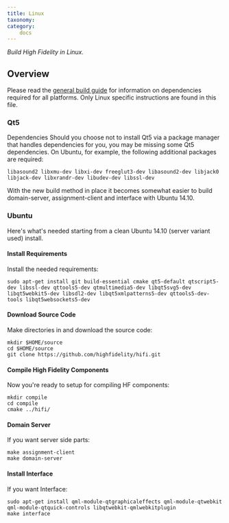 ```yaml
---
title: Linux
taxonomy: 
category:
	docs
---
```


*Build High Fidelity in Linux.*

## Overview

Please read the [general build guide](../build-guide) for information on dependencies required for all platforms. Only Linux specific instructions are found in this file.

### Qt5

Dependencies Should you choose not to install Qt5 via a package manager that handles dependencies for you, you may be missing some Qt5 dependencies. On Ubuntu, for example, the following additional packages are required:

```
libasound2 libxmu-dev libxi-dev freeglut3-dev libasound2-dev libjack0 libjack-dev libxrandr-dev libudev-dev libssl-dev
```

With the new build method in place it becomes somewhat easier to build domain-server, assignment-client and interface with Ubuntu 14.10.

### Ubuntu

Here's what's needed starting from a clean Ubuntu 14.10 (server variant used) install.

#### Install Requirements

Install the needed requirements:

```
sudo apt-get install git build-essential cmake qt5-default qtscript5-dev libssl-dev qttools5-dev qtmultimedia5-dev libqt5svg5-dev libqt5webkit5-dev libsdl2-dev libqt5xmlpatterns5-dev qttools5-dev-tools libqt5websockets5-dev
```

#### Download Source Code

Make directories in and download the source code:

```
mkdir $HOME/source
cd $HOME/source
git clone https://github.com/highfidelity/hifi.git
```

#### Compile High Fidelity Components

Now you're ready to setup for compiling HF components:

```
mkdir compile
cd compile
cmake ../hifi/
```

#### Domain Server

If you want server side parts:

```
make assignment-client
make domain-server
```

#### Install Interface

If you want Interface:

```
sudo apt-get install qml-module-qtgraphicaleffects qml-module-qtwebkit qml-module-qtquick-controls libqtwebkit-qmlwebkitplugin
make interface
```